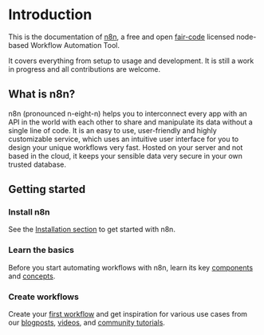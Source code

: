 # Introduction

This is the documentation of [n8n](https://n8n.io/), a free and open [fair-code](http://faircode.io) licensed node-based Workflow Automation Tool.

It covers everything from setup to usage and development. It is still a work in progress and all contributions are welcome.

## What is n8n?

n8n (pronounced n-eight-n) helps you to interconnect every app with an API in the world with each other to share and manipulate its data without a single line of code. It is an easy to use, user-friendly and highly customizable service, which uses an intuitive user interface for you to design your unique workflows very fast. Hosted on your server and not based in the cloud, it keeps your sensible data very secure in your own trusted database.

## Getting started

### Install n8n

See the [Installation section](./getting-started/installation/README.md) to get started with n8n.

### Learn the basics

Before you start automating workflows with n8n, learn its key [components](getting-started/key-components/README.md) and [concepts](getting-started/key-concepts/README.md).

### Create workflows

Create your [first workflow](getting-started/create-your-first-workflow/README.md) and get inspiration for various use cases from our [blogposts](/getting-started/tutorials.md#blogposts), [videos](/getting-started/tutorials.md#videos), and [community tutorials](/getting-started/tutorials.md#community-tutorials).
